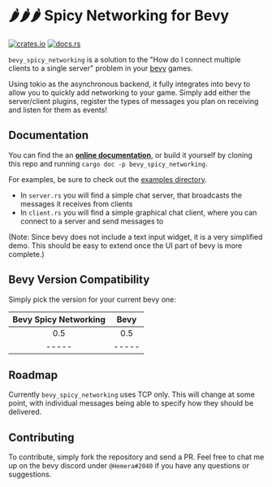 🌶🌶🌶 Spicy Networking for Bevy 
================================


[![crates.io](https://img.shields.io/crates/v/bevy_spicy_networking)](https://crates.io/crates/bevy_spicy_networking)
[![docs.rs](https://docs.rs/bevy_spicy_networking/badge.svg)](https://docs.rs/bevy_spicy_networking)

`bevy_spicy_networking` is a solution to the "How do I connect multiple clients to a single server" problem in your [bevy](https://bevyengine.org/) games.

Using tokio as the asynchronous backend, it fully integrates into bevy to allow you to quickly add networking to your game.
Simply add either the server/client plugins, register the types of messages you plan on receiving and listen for them as events! 


Documentation
-------------

You can find the an [**online documentation**](https://docs.rs/bevy_spicy_networking), or build it yourself by cloning this repo and running `cargo doc -p bevy_spicy_networking`.

For examples, be sure to check out the [examples directory](https://github.com/CabbitStudios/bevy_spicy_networking/tree/master/examples).

- In `server.rs` you will find a simple chat server, that broadcasts the messages it receives from clients
- In `client.rs` you will find a simple graphical chat client, where you can connect to a server and send messages to

(Note: Since bevy does not include a text input widget, it is a very simplified demo. This should be easy to extend once the UI part of bevy 
is more complete.)

Bevy Version Compatibility
--------------------------

Simply pick the version for your current bevy one:

| Bevy Spicy Networking | Bevy |
|:----:|:----:|
| 0.5 | 0.5 |
|-----|-----|


Roadmap
-------


Currently `bevy_spicy_networking` uses TCP only. This will change at some point, with individual messages being able to specify how they should be delivered.


Contributing
------------

To contribute, simply fork the repository and send a PR. Feel free to chat me up on the bevy discord under `@Hemera#2040` if you have any questions or suggestions.
